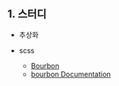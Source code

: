 ## 1. 스터디
- 추상화

- scss
  - [Bourbon](https://www.bourbon.io/)
  - [bourbon Documentation](https://www.bourbon.io/docs/latest/)

<br/>

